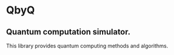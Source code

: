 # QbyQ
## Quantum computation simulator.

This library provides quantum computing methods and algorithms.